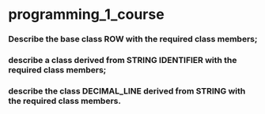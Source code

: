 # programming_1_course
### Describe the base class ROW with the required class members;
### describe a class derived from STRING IDENTIFIER with the required class members;
### describe the class DECIMAL_LINE derived from STRING with the required class members.
